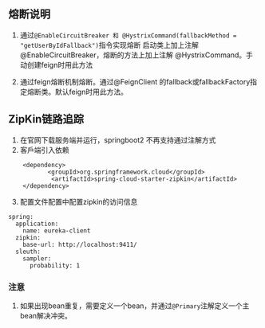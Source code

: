 ## 熔断说明
1. 通过```@EnableCircuitBreaker 和 @HystrixCommand(fallbackMethod = "getUserByIdFallback")```指令实现熔断
启动类上加上注解@EnableCircuitBreaker，熔断的方法上加上注解 @HystrixCommand。手动创建feign时用此方法

2. 通过feign熔断机制熔断。通过@FeignClient 的fallback或fallbackFactory指定熔断类。默认feign时用此方法。

## ZipKin链路追踪
1. 在官网下载服务端并运行，springboot2 不再支持通过注解方式
2. 客戶端引入依赖
``` 
    <dependency>
           <groupId>org.springframework.cloud</groupId>
            <artifactId>spring-cloud-starter-zipkin</artifactId>
    </dependency>
```
3. 配置文件配置中配置zipkin的访问信息
```
spring:
  application:
    name: eureka-client
  zipkin:
    base-url: http://localhost:9411/
  sleuth:
    sampler:
      probability: 1
``` 
### 注意
1. 如果出现bean重复，需要定义一个bean，并通过```@Primary```注解定义一个主bean解决冲突。